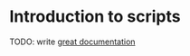 # Introduction to scripts

TODO: write [great documentation](http://jacobian.org/writing/great-documentation/what-to-write/)
